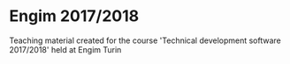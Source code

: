 # Engim 2017/2018

Teaching material created for the course 'Technical development software 2017/2018' held at Engim Turin
